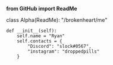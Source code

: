 **from GitHub import ReadMe**

class Alpha(ReadMe):
    "/brokenheart/me"

    def __init__(self):
        self.name = "Ryan"
        self.contacts = {
            "Discord": "slock#0567",
            "instagram": "droppedpills"
        }
